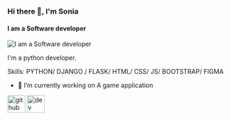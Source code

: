 
### Hi there 👋, I'm Sonia
#### I am a Software developer
![I am a Software developer](https://github.com/El-Uwamahoro/El-Uwamahoro/blob/main/img_sonia.png)

I'm a python developer.

Skills: PYTHON/ DJANGO / FLASK/ HTML/ CSS/ JS/ BOOTSTRAP/ FIGMA

- 🔭 I’m currently working on A game application 


[<img src='https://cdn.jsdelivr.net/npm/simple-icons@3.0.1/icons/github.svg' alt='github' height='40'>](https://github.com/el-uwamahoro)  [<img src='https://cdn.jsdelivr.net/npm/simple-icons@3.0.1/icons/dev-dot-to.svg' alt='dev' height='40'>](https://dev.to/el-sonia)  
